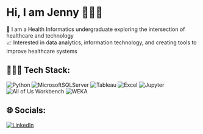 
# Hi, I am Jenny 🙋🏻‍♀️ 
🏥 I am a Health Informatics undergraduate exploring the intersection of healthcare and technology<br> 
📈 Interested in data analytics, information technology, and creating tools to improve healthcare systems
## 👩🏻‍💻 Tech Stack:
![Python](https://img.shields.io/badge/python-3670A0?style=for-the-badge&logo=python&logoColor=ffdd54) ![MicrosoftSQLServer](https://img.shields.io/badge/Microsoft%20SQL%20Server-CC2927?style=for-the-badge&logo=microsoft%20sql%20server&logoColor=white) ![Tableau](https://img.shields.io/badge/Tableau-E97627?style=for-the-badge&logo=tableau&logoColor=white) ![Excel](https://img.shields.io/badge/Excel-217346?style=for-the-badge&logo=microsoftexcel&logoColor=white) ![Jupyter](https://img.shields.io/badge/Jupyter-F37626?style=for-the-badge&logo=jupyter&logoColor=white) ![All of Us Workbench](https://img.shields.io/badge/All%20of%20Us%20Workbench-005073?style=for-the-badge&logo=databricks&logoColor=white) ![WEKA](https://img.shields.io/badge/WEKA-006BB6?style=for-the-badge&logo=dataiku&logoColor=white)

## 🌐 Socials:
[![LinkedIn](https://img.shields.io/badge/LinkedIn-%230077B5.svg?logo=linkedin&logoColor=white)](https://linkedin.com/in/jenny-rivera-healthinfo) 
<!-- Proudly created with GPRM ( https://gprm.itsvg.in ) --> 






<!-- Proudly created with GPRM ( https://gprm.itsvg.in ) -->
